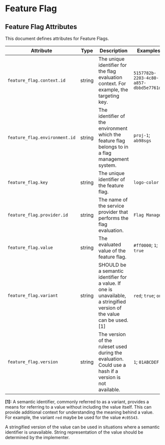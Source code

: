 <!--- Hugo front matter used to generate the website version of this page:
--->

<!-- NOTE: THIS FILE IS AUTOGENERATED. DO NOT EDIT BY HAND. -->
<!-- see templates/registry/markdown/attribute_namespace.md.j2 -->

# Feature Flag

## Feature Flag Attributes

This document defines attributes for Feature Flags.

| Attribute                     | Type   | Description                                                                                                             | Examples                               | Stability                                                        |
| ----------------------------- | ------ | ----------------------------------------------------------------------------------------------------------------------- | -------------------------------------- | ---------------------------------------------------------------- |
| `feature_flag.context.id`     | string | The unique identifier for the flag evaluation context. For example, the targeting key.                                  | `5157782b-2203-4c80-a857-dbbd5e7761db` | ![Experimental](https://img.shields.io/badge/-experimental-blue) |
| `feature_flag.environment.id` | string | The identifier of the environment which the feature flag belongs to in a flag management system.                        | `proj-1`; `ab98sgs`                    | ![Experimental](https://img.shields.io/badge/-experimental-blue) |
| `feature_flag.key`            | string | The unique identifier of the feature flag.                                                                              | `logo-color`                           | ![Experimental](https://img.shields.io/badge/-experimental-blue) |
| `feature_flag.provider.id`    | string | The name of the service provider that performs the flag evaluation.                                                     | `Flag Manager`                         | ![Experimental](https://img.shields.io/badge/-experimental-blue) |
| `feature_flag.value`          | string | The evaluated value of the feature flag.                                                                                | `#ff0000`; `1`; `true`                 | ![Experimental](https://img.shields.io/badge/-experimental-blue) |
| `feature_flag.variant`        | string | SHOULD be a semantic identifier for a value. If one is unavailable, a stringified version of the value can be used. [1] | `red`; `true`; `on`                    | ![Experimental](https://img.shields.io/badge/-experimental-blue) |
| `feature_flag.version`        | string | The version of the ruleset used during the evaluation. Could use a hash if a version is not available.                  | `1`; `01ABCDEF`                        | ![Experimental](https://img.shields.io/badge/-experimental-blue) |

**[1]:** A semantic identifier, commonly referred to as a variant, provides a means
for referring to a value without including the value itself. This can
provide additional context for understanding the meaning behind a value.
For example, the variant `red` maybe be used for the value `#c05543`.

A stringified version of the value can be used in situations where a
semantic identifier is unavailable. String representation of the value
should be determined by the implementer.
